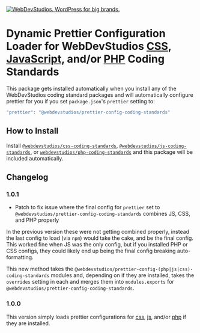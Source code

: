 <a href="https://webdevstudios.com/contact/"><img src="https://webdevstudios.com/wp-content/uploads/2018/04/wds-github-banner.png" alt="WebDevStudios. WordPress for big brands."></a>

# Dynamic Prettier Configuration Loader for WebDevStudios [CSS](https://github.com/WebDevStudios/css-coding-standards), [JavaScript](https://github.com/WebDevStudios/js-coding-standards), and/or [PHP](https://github.com/WebDevStudios/PHP-coding-standards) Coding Standards

This package gets installed automatically when you install any of the WebDevStudios coding standard packages and will automatically configure prettier for you if you set `package.json`'s `prettier` setting to:

```js
"prettier": "@webdevstudios/prettier-config-coding-standards"
```

## How to Install

Install [`@webdevstudios/css-coding-standards`](https://github.com/WebDevStudios/css-coding-standards), [`@webdevstudios/js-coding-standards`](https://github.com/WebDevStudios/js-coding-standards), or [`webdevstudios/php-coding-standards`](https://github.com/WebDevStudios/php-coding-standards) and this package will be included automatically.

## Changelog

### 1.0.1

- Patch to fix issue where the final config for `prettier` set to `@webdevstudios/prettier-config-coding-standards` combines JS, CSS, and PHP properly

In the previous version these were not getting combined properly, instead the last config to load (via `npm`) would take the cake, and be the final config. This worked fine when JS was the only config, but if you installed PHP or CSS configs, they could likely end up being the final config breaking auto-formatting.

This new method takes the `@webdevstudios/prettier-config-(php|js|css)-coding-standards` modules and, depending on if they are installed, takes the `overrides` setting in each and merges them into `modules.exports` for `@webdevstudios/prettier-config-coding-standards`.

### 1.0.0

This version simply loads prettier configurations for [css](https://github.com/WebDevStudios/prettier-config-css-coding-standards), [js](https://github.com/WebDevStudios/prettier-config-js-coding-standards), and/or [php](https://github.com/WebDevStudios/prettier-config-php-coding-standards) if they are installed.
